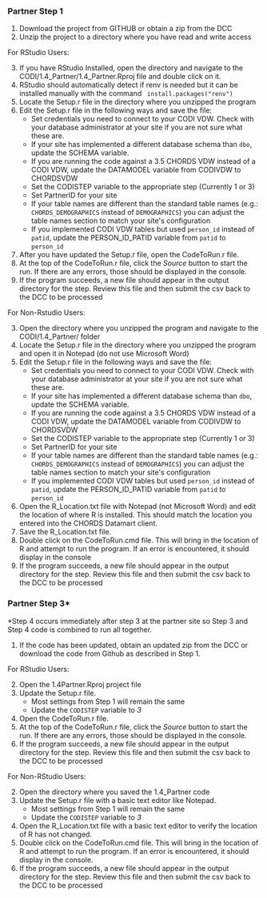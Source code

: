 ### Partner Step 1

1) Download the project from GITHUB or obtain a zip from the DCC 
2) Unzip the project to a directory where you have read and write access

For RStudio Users:

3) If you have RStudio Installed, open the directory and navigate to the CODI/1.4_Partner/1.4_Partner.Rproj file and double click on it.
4) RStudio should automatically detect if renv is needed but it can be installed manually with the command ```
install.packages("renv")```
5) Locate the Setup.r file in the directory where you unzipped the program
6) Edit the Setup.r file in the following ways and save the file:
	+ Set credentials you need to connect to your CODI VDW.  Check with your database administrator at your site if you are not sure what these are.
	+ If your site has implemented a different database schema than `dbo`, update the SCHEMA variable.
	+ If you are running the code against a 3.5 CHORDS VDW instead of a CODI VDW, update the DATAMODEL variable from CODIVDW to CHORDSVDW
	+ Set the CODISTEP variable to the appropriate step (Currently 1 or 3)
	+ Set PartnerID for your site
	+ If your table names are different than the standard table names (e.g.: `CHORDS_DEMOGRAPHICS` instead of `DEMOGRAPHICS`) you can adjust the table names section to match your site's configuration
	+ If you implemented CODI VDW tables but used `person_id` instead of `patid`, update the PERSON_ID_PATID variable from `patid` to `person_id`
7) After you have updated the Setup.r file, open the CodeToRun.r file.  
8) At the top of the CodeToRun.r file, click the *Source* button to start the run.  If there are any errors, those should be displayed in the console.
9) If the program succeeds, a new file should appear in the output directory for the step.  Review this file and then submit the csv back to the DCC to be processed

For Non-Rstudio Users:

3) Open the directory where you unzipped the program and navigate to the CODI/1.4_Partner/ folder
4) Locate the Setup.r file in the directory where you unzipped the program and open it in Notepad (do not use Microsoft Word)
5) Edit the Setup.r file in the following ways and save the file:
	+ Set credentials you need to connect to your CODI VDW.  Check with your database administrator at your site if you are not sure what these are.
	+ If your site has implemented a different database schema than `dbo`, update the SCHEMA variable.
	+ If you are running the code against a 3.5 CHORDS VDW instead of a CODI VDW, update the DATAMODEL variable from CODIVDW to CHORDSVDW
	+ Set the CODISTEP variable to the appropriate step (Currently 1 or 3)
	+ Set PartnerID for your site
	+ If your table names are different than the standard table names (e.g.: `CHORDS_DEMOGRAPHICS` instead of `DEMOGRAPHICS`) you can adjust the table names section to match your site's configuration
	+ If you implemented CODI VDW tables but used `person_id` instead of `patid`, update the PERSON_ID_PATID variable from `patid` to `person_id`
6) Open the R_Location.txt file with Notepad (not Microsoft Word) and edit the location of where R is installed.  This should match the location you entered into the CHORDS Datamart client. 
7) Save the R_Location.txt file.
8) Double click on the CodeToRun.cmd file.  This will bring in the location of R and attempt to run the program.  If an error is encountered, it should display in the console
9) If the program succeeds, a new file should appear in the output directory for the step.  Review this file and then submit the csv back to the DCC to be processed

### Partner Step 3*

*Step 4 occurs immediately after step 3 at the partner site so Step 3 and Step 4 code is combined to run all together.  

1) If the code has been updated, obtain an updated zip from the DCC or download the code from Github as described in Step 1.

For RStudio Users:

2) Open the 1.4Partner.Rproj project file
3) Update the Setup.r file.
	 - Most settings from Step 1 will remain the same
	 - Update the `CODISTEP` variable to *3*
4) Open the CodeToRun.r file.  
5) At the top of the CodeToRun.r file, click the *Source* button to start the run.  If there are any errors, those should be displayed in the console.
6) If the program succeeds, a new file should appear in the output directory for the step.  Review this file and then submit the csv back to the DCC to be processed

For Non-RStudio Users:

2) Open the directory where you saved the 1.4_Partner code
3) Update the Setup.r file with a basic text editor like Notepad.
	 - Most settings from Step 1 will remain the same
	 - Update the `CODISTEP` variable to *3*
4) Open the R_Location.txt file with a basic text editor to verify the location of R has not changed.
5) Double click on the CodeToRun.cmd file.  This will bring in the location of R and attempt to run the program.  If an error is encountered, it should display in the console.
6) If the program succeeds, a new file should appear in the output directory for the step.  Review this file and then submit the csv back to the DCC to be processed